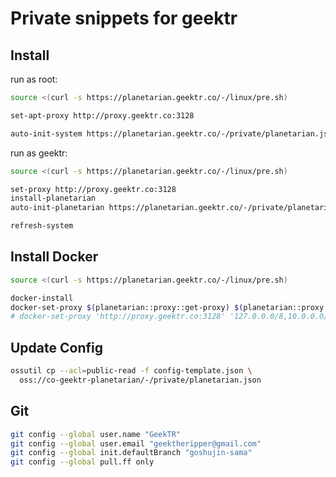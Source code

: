 # Private snippets for geektr

## Install

run as root:

```bash
source <(curl -s https://planetarian.geektr.co/-/linux/pre.sh)

set-apt-proxy http://proxy.geektr.co:3128

auto-init-system https://planetarian.geektr.co/-/private/planetarian.json
```

run as geektr:

```bash
source <(curl -s https://planetarian.geektr.co/-/linux/pre.sh)

set-proxy http://proxy.geektr.co:3128
install-planetarian
auto-init-planetarian https://planetarian.geektr.co/-/private/planetarian.json all

refresh-system
```

## Install Docker

```bash
source <(curl -s https://planetarian.geektr.co/-/linux/pre.sh)

docker-install
docker-set-proxy $(planetarian::proxy::get-proxy) $(planetarian::proxy::get-no-proxy)
# docker-set-proxy 'http://proxy.geektr.co:3128' '127.0.0.0/8,10.0.0.0/8,localhost,*.aliyuncs.com,*.geektr.co'
```

## Update Config

```bash
ossutil cp --acl=public-read -f config-template.json \
  oss://co-geektr-planetarian/-/private/planetarian.json
```

## Git

```bash
git config --global user.name "GeekTR"
git config --global user.email "geektheripper@gmail.com"
git config --global init.defaultBranch "goshujin-sama"
git config --global pull.ff only
```
